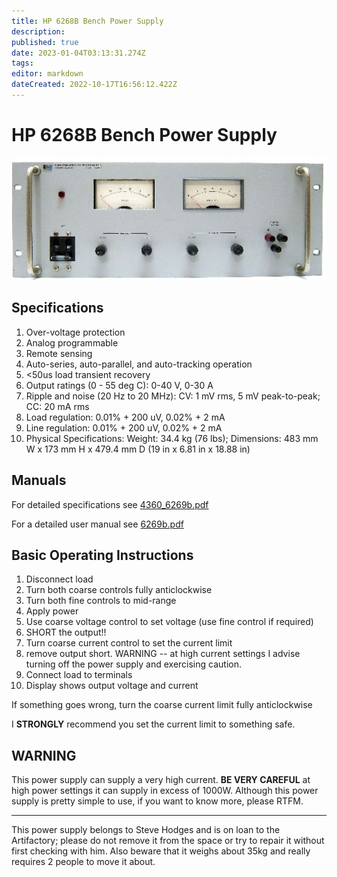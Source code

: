 ```yaml
---
title: HP 6268B Bench Power Supply
description: 
published: true
date: 2023-01-04T03:13:31.274Z
tags: 
editor: markdown
dateCreated: 2022-10-17T16:56:12.422Z
---
```


# HP 6268B Bench Power Supply

![hp_6269a.jpg](/tools/electronics/hp_6269a.jpg)

## Specifications

1.  Over-voltage protection
2.  Analog programmable
3.  Remote sensing
4.  Auto-series, auto-parallel, and auto-tracking operation
5.  \<50us load transient recovery
6.  Output ratings (0 - 55 deg C): 0-40 V, 0-30 A
7.  Ripple and noise (20 Hz to 20 MHz): CV: 1 mV rms, 5 mV peak-to-peak; CC: 20 mA rms
8.  Load regulation: 0.01% + 200 uV, 0.02% + 2 mA
9.  Line regulation: 0.01% + 200 uV, 0.02% + 2 mA
10. Physical Specifications: Weight: 34.4 kg (76 lbs); Dimensions: 483 mm W x 173 mm H x 479.4 mm D (19 in x 6.81 in x 18.88 in)

## Manuals

For detailed specifications see [4360_6269b.pdf](/tools/electronics/4360_6269b.pdf)

For a detailed user manual see [6269b.pdf](/tools/electronics/6269b.pdf)

## Basic Operating Instructions

1.  Disconnect load
2.  Turn both coarse controls fully anticlockwise
3.  Turn both fine controls to mid-range
4.  Apply power
5.  Use coarse voltage control to set voltage (use fine control if required)
6.  SHORT the output!!
7.  Turn coarse current control to set the current limit
8.  remove output short. WARNING -- at high current settings I advise turning off the power supply and exercising caution.
9.  Connect load to terminals
10. Display shows output voltage and current

If something goes wrong, turn the coarse current limit fully anticlockwise

I **STRONGLY** recommend you set the current limit to something safe.

## WARNING

This power supply can supply a very high current. **BE VERY CAREFUL** at high power settings it can supply in excess of 1000W. Although this power supply is pretty simple to use, if you want to know more, please RTFM.

------------------------------------------------------------------------

This power supply belongs to Steve Hodges and is on loan to the Artifactory; please do not remove it from the space or try to repair it without first checking with him. Also beware that it weighs about 35kg and really requires 2 people to move it about.
